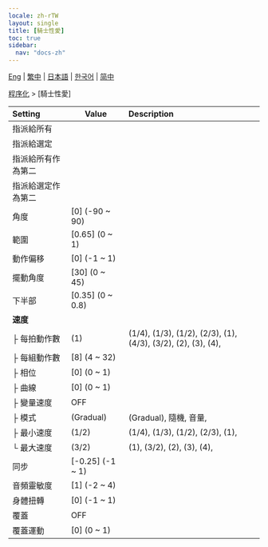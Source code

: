```yaml
---
locale: zh-rTW
layout: single
title: [騎士性愛]
toc: true
sidebar:
  nav: "docs-zh"
---
```

[Eng](/dancexr/menu/2025.4/motion/cowgirl_sex) | [繁中](/tw/dancexr/menu/2025.4/motion/cowgirl_sex) | [日本語](/jp/dancexr/menu/2025.4/motion/cowgirl_sex) | [한국어](/kr/dancexr/menu/2025.4/motion/cowgirl_sex) | [简中](/zh/dancexr/menu/2025.4/motion/cowgirl_sex)

[程序化](../menu#程序化) > [騎士性愛]



| Setting | Value | Description |
| :--- | --- | :--- |
| 指派給所有 || 
| 指派給選定 || 
| 指派給所有作為第二 || 
| 指派給選定作為第二 || 
| 角度 | [0] (-90 ~ 90) | 
| 範圍 | [0.65] (0 ~ 1) | 
| 動作偏移 | [0] (-1 ~ 1) | 
| 擺動角度 | [30] (0 ~ 45) | 
| 下半部 | [0.35] (0 ~ 0.8) | 
| **速度** | | 
| ├&nbsp;每拍動作數 | (1) | (1/4), (1/3), (1/2), (2/3), (1), (4/3), (3/2), (2), (3), (4), 
| ├&nbsp;每組動作數 | [8] (4 ~ 32) | 
| ├&nbsp;相位 | [0] (0 ~ 1) | 
| ├&nbsp;曲線 | [0] (0 ~ 1) | 
| ├&nbsp;變量速度 | OFF | 
| ├&nbsp;模式 | (Gradual) | (Gradual), 隨機, 音量, 
| ├&nbsp;最小速度 | (1/2) | (1/4), (1/3), (1/2), (2/3), (1), 
| └&nbsp;最大速度 | (3/2) | (1), (3/2), (2), (3), (4), 
| 同步 | [-0.25] (-1 ~ 1) | 
| 音頻靈敏度 | [1] (-2 ~ 4) | 
| 身體扭轉 | [0] (-1 ~ 1) | 
| 覆蓋 | OFF | 
| 覆蓋運動 | [0] (0 ~ 1) | 
